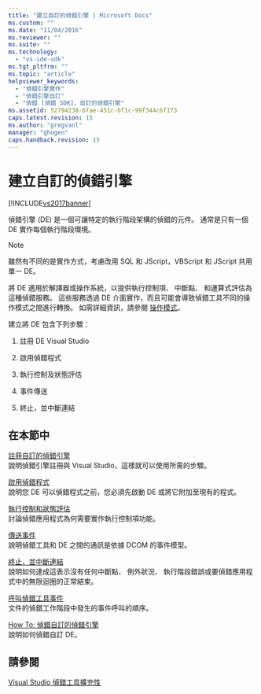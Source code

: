 ```yaml
---
title: "建立自訂的偵錯引擎 | Microsoft Docs"
ms.custom: ""
ms.date: "11/04/2016"
ms.reviewer: ""
ms.suite: ""
ms.technology: 
  - "vs-ide-sdk"
ms.tgt_pltfrm: ""
ms.topic: "article"
helpviewer_keywords: 
  - "偵錯引擎實作"
  - "偵錯引擎自訂"
  - "偵錯 [偵錯 SDK]，自訂的偵錯引擎"
ms.assetid: 52794238-6fae-451c-bf1c-99f344c6f173
caps.latest.revision: 15
ms.author: "gregvanl"
manager: "ghogen"
caps.handback.revision: 15
---
```

# 建立自訂的偵錯引擎
[!INCLUDE[vs2017banner](../../code-quality/includes/vs2017banner.md)]

偵錯引擎 \(DE\) 是一個可讓特定的執行階段架構的偵錯的元件。  通常是只有一個 DE 實作每個執行階段環境。  
  
> [!NOTE]
>  雖然有不同的是實作方式，考慮改用 SQL 和 JScript，VBScript 和 JScript 共用單一 DE。  
  
 將 DE 適用於解譯器或操作系統，以提供執行控制項、 中斷點、 和運算式評估為這種偵錯服務。  這些服務透過 DE 介面實作，而且可能會導致偵錯工具不同的操作模式之間進行轉換。  如需詳細資訊，請參閱 [操作模式](../../extensibility/debugger/operational-modes.md)。  
  
 建立將 DE 包含下列步驟：  
  
1.  註冊 DE Visual Studio  
  
2.  啟用偵錯程式  
  
3.  執行控制及狀態評估  
  
4.  事件傳送  
  
5.  終止，並中斷連結  
  
## 在本節中  
 [註冊自訂的偵錯引擎](../../extensibility/debugger/registering-a-custom-debug-engine.md)  
 說明偵錯引擎註冊與 Visual Studio，這樣就可以使用所需的步驟。  
  
 [啟用偵錯程式](../../extensibility/debugger/enabling-a-program-to-be-debugged.md)  
 說明您 DE 可以偵錯程式之前，您必須先啟動 DE 或將它附加至現有的程式。  
  
 [執行控制和狀態評估](../../extensibility/debugger/execution-control-and-state-evaluation.md)  
 討論偵錯應用程式為何需要實作執行控制項功能。  
  
 [傳送事件](../../extensibility/debugger/sending-events.md)  
 說明偵錯工具和 DE 之間的通訊是依據 DCOM 的事件模型。  
  
 [終止，並中斷連結](../../extensibility/debugger/termination-and-detaching.md)  
 說明如何達成這表示沒有任何中斷點、 例外狀況、 執行階段錯誤或要偵錯應用程式中的無限迴圈的正常結束。  
  
 [呼叫偵錯工具事件](../../extensibility/debugger/calling-debugger-events.md)  
 文件的偵錯工作階段中發生的事件呼叫的順序。  
  
 [How To: 偵錯自訂的偵錯引擎](../../extensibility/debugger/how-to-debug-a-custom-debug-engine.md)  
 說明如何偵錯自訂 DE。  
  
## 請參閱  
 [Visual Studio 偵錯工具擴充性](../../extensibility/debugger/visual-studio-debugger-extensibility.md)